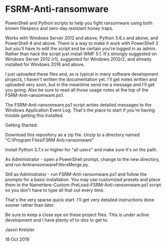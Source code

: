# FSRM-Anti-ransomware
PowerShell and Python scripts to help you fight ransomware using both known filespecs and zero-day resistant honey traps.

Works with Windows Server 2012 and above, Python 3.6.x and above, and PowerShell 4 and above. There is a way to make it work with PowerShell 3 but you'll have to edit the script and be certain you're logged in as admin. Rather than hack the script just install WMF 5.1. It's strongly suggested on Windows Server 2012 (r1), suggested for Windows 2012r2, and already installed for Windows 2016 and above.

I just uploaded these files and, as is typical in many software development projects, I haven't written the documentation yet. I'll get notes written and uploaded very soon, but in the meantime send me a message and I'll get you going. Also be sure to read all those usage notes at the top of the FSRM-Anti-ransomware.ps1.

The FSRM-Anti-ransomware.ps1 script writes detailed messages to the Windows Application Event Log. That's the place to start if you're having trouble getting this installed.

Getting Started:

Download this repository as a zip file. Unzip to a directory named "C:\Program Files\FSRM Anti-ransomware"

Install Python 3.7.x or higher for "all users" and make sure it's on the path.

As Administrator - open a PowerShell prompt, change to the new directory, and run AntiransomwareFiltersMerge.py.

Still as Adminstrator - run FSRM-Anti-ransomware.ps1 and follow the prompts for a basic installation. You may use customized presets and place them in the NameHere-Custom-PreLoad-FSRM-Anti-ransomware.ps1 script so you don't have to type all that out every time.

That's the very sparse quick start. I'll get very detailed instructions done sooner rather than later.

Be sure to keep a close eye on these project files. This is under active development and I have plenty of to-dos to get to.

Jason Kreisler

18 Oct 2019
